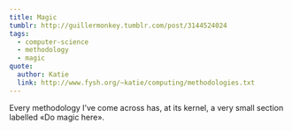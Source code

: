 ```yaml
---
title: Magic
tumblr: http://guillermonkey.tumblr.com/post/3144524024
tags:
  - computer-science
  - methodology
  - magic
quote:
  author: Katie
  link: http://www.fysh.org/~katie/computing/methodologies.txt
---
```


Every methodology I’ve come across has, at its kernel, a very small section labelled «Do magic here».
